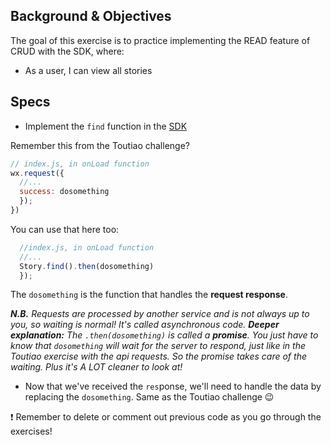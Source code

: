 ## Background & Objectives

The goal of this exercise is to practice implementing the READ feature of CRUD with the SDK, where:
- As a user, I can view all stories 

## Specs

- Implement the  `find` function in the [SDK](https://doc.minapp.com/js-sdk/schema/query.html)

Remember this from the Toutiao challenge? 

```js
// index.js, in onLoad function
wx.request({
  //...
  success: dosomething
  });
})
```

You can use that here too:

```js
  //index.js, in onLoad function
  //...
  Story.find().then(dosomething)
  });
```

The `dosomething` is the function that handles the **request response**. 

***N.B.** Requests are processed by another service and is not always up to you, so waiting is normal! It's called asynchronous code.
**Deeper explanation:** The `.then(dosomething)` is called a **promise**. You just have to know that `dosomething` will wait for the server to respond, just like in the Toutiao exercise with the api requests. So the promise takes care of the waiting. Plus it's A LOT cleaner to look at!*

- Now that we've received the `res`ponse, we'll need to handle the data by replacing the `dosomething`. Same as the Toutiao challenge 😉

❗ Remember to delete or comment out previous code as you go through the exercises!

